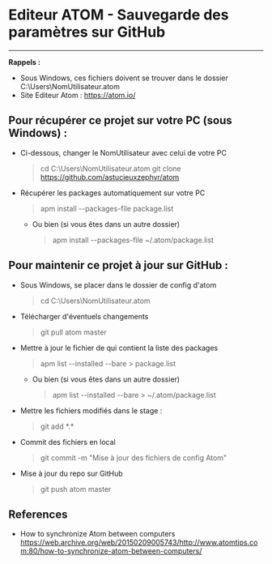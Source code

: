 # Editeur ATOM - Sauvegarde des paramètres sur GitHub
-----------------------------------------------------

**Rappels :**
- Sous Windows, ces fichiers doivent se trouver dans le dossier C:\Users\NomUtilisateur\.atom
- Site Editeur Atom : https://atom.io/

## Pour récupérer ce projet sur votre PC (sous Windows) :
* Ci-dessous, changer le NomUtilisateur avec celui de votre PC
    > cd C:\Users\NomUtilisateur\.atom
    > git clone https://github.com/astucieuxzephyr/atom
* Récupérer les packages automatiquement sur votre PC
    > apm install --packages-file package.list
    - Ou bien (si vous êtes dans un autre dossier)
        > apm install --packages-file ~/.atom/package.list

## Pour maintenir ce projet à jour sur GitHub :

* Sous Windows, se placer dans le dossier de config d'atom
    > cd C:\Users\NomUtilisateur\.atom
* Télécharger d'éventuels changements
    > git pull atom master
* Mettre à jour le fichier de qui contient la liste des packages
    > apm list --installed --bare > package.list
    - Ou bien (si vous êtes dans un autre dossier)
        > apm list --installed --bare > ~/.atom/package.list
* Mettre les fichiers modifiés dans le stage :
    > git add \*.\*
* Commit des fichiers en local
    > git commit -m "Mise à jour des fichiers de config Atom"
* Mise à jour du repo sur GitHub
    > git push atom master
    
## References
* How to synchronize Atom between computers
https://web.archive.org/web/20150209005743/http://www.atomtips.com:80/how-to-synchronize-atom-between-computers/

